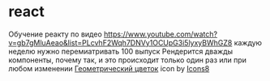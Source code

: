 # react
Обучение реакту по видео 
https://www.youtube.com/watch?v=gb7gMluAeao&list=PLcvhF2Wqh7DNVy1OCUpG3i5lyxyBWhGZ8
каждую неделю нужно перемиатривать 100 выпуск
Рендерится дважды компоненты, почему так, и это происходит только один раз или при любом изменении
<a target="_blank" href="https://icons8.com/icon/XagaArJV1lHe/геометрический-цветок">Геометрический цветок</a> icon by <a target="_blank" href="https://icons8.com">Icons8</a>